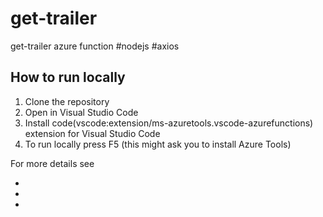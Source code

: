 # get-trailer
get-trailer azure function  #nodejs #axios

## How to run locally
1. Clone the repository
2. Open in Visual Studio Code
3. Install code(vscode:extension/ms-azuretools.vscode-azurefunctions) extension for Visual Studio Code
4. To run locally press F5 (this might ask you to install Azure Tools)

For more details see 
* [Code and test Azure Functions locally]: https://docs.microsoft.com/en-us/azure/azure-functions/functions-develop-local
* [Quickstart: Create a C# function in Azure using Visual Studio Code]: https://docs.microsoft.com/en-us/azure/azure-functions/create-first-function-vs-code-csharp
* [Develop Azure Functions by using Visual Studio Code]: https://docs.microsoft.com/en-us/azure/azure-functions/functions-develop-vs-code?tabs=csharp
